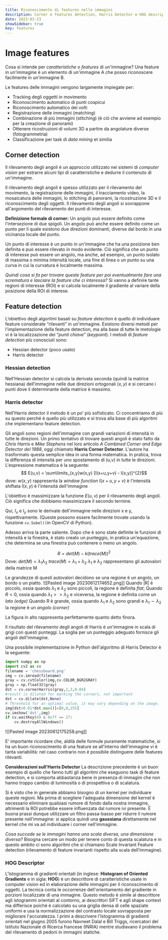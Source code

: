 ```yaml
---
title: Riconoscimento di features nelle immagini
description: Corner e features detection, Harris Detector e HOG descriptor 
date: 2023-03-23
showSidebar: true
key: features
--- 
```

# Image features
Cosa si intende per *caratteristiche* o *features* di un'immagine?
Una feature in un'immagine è un elemento di un'immagine A che posso riconoscere facilmente in un'immagine B. 

Le features delle immagini vengono largamente impiegate per: 
- Tracking degli oggetti in movimento
- Riconoscimento automatico di punti cospicui
- Riconoscimento automatico dei volti
- Registrazione delle immagini (matching)
- Combinazione di più immagini (stitching) (è ciò che avviene ad esempio per la creazione di panorami)
- Ottenere ricostruzioni di volumi 3D a partire da angolature diverse (fotogrammetria)
- Classificazione per task di *data mining* et similia

## Corner detection
Il rilevamento degli angoli è un approccio utilizzato nei sistemi di *computer vision* per estrarre alcuni tipi di caratteristiche e dedurre il contenuto di un'immagine. 

Il rilevamento degli angoli è spesso utilizzato per il rilevamento del movimento, la registrazione delle immagini, il tracciamento video, la mosaicatura delle immagini, lo stitching di panorami, la ricostruzione 3D e il riconoscimento degli oggetti. Il rilevamento degli angoli si sovrappone all'argomento del rilevamento dei punti di interesse.

**Definizione formale di corner:**
Un angolo può essere definito come l'intersezione di due spigoli. Un angolo può anche essere definito come un punto per il quale esistono due direzioni dominanti, diverse dal bordo in una vicinanza locale del punto.

Un punto di interesse è un punto in un'immagine che ha una posizione ben definita e può essere rilevato in modo evidente. Ciò significa che un punto di interesse può essere un angolo, ma anche, ad esempio, un punto isolato di massima o minima intensità locale, una fine di linea o un punto su una curva in cui la curvatura è localmente massima.

*Quindi cosa si fa per trovare queste feature per poi eventualmente fare una scrematura e lasciare la feature che ci interessa?*
Si vanno a definire tante regioni di interesse (ROI) e si calcola localmente il gradiente al variare della posizione della ROI di interese.

## Feature detection
L’obiettivo degli algoritmi basati su *feature detection* è quello di individuare feature considerate “rilevanti” in un'immagine. Esistono diversi metodi per l'implementazione della feature detection, ma alla base di tutte le metologie vi è la localizzazione dei “*punti chiave*” (*keypoint*). 
I metodi di *feature detection* più conosciuti sono: 
- Hessian detector (poco usato)
- Harris detector

### Hessian detection
Nell’Hessian detector si calcola la derivata seconda (quindi la matrice hessiana) dell’immagine nelle due direzioni ortogonali $(x,y)$ e si cercano i punti dove il determinante della matrice è massimo. 

### Harris detector
Nell’Harris detector il metodo è un po’ più sofisticato. Ci concentriamo di più su questo perché è quello più utilizzato e si trova alla base di più algoritmi che implementano feature detection.

Gli angoli sono regioni dell'immagine con grandi variazioni di intensità in tutte le direzioni. Un primo tentativo di trovare questi angoli è stato fatto da *Chris Harris* e *Mike Stephens* nel loro articolo *A Combined Corner and Edge Detector del 1988*, oggi chiamato **Harris Corner Detector**. L'autore ha trasformato questa semplice idea in una forma matematica. In pratica, trova la differenza di intensità per uno spostamento di (u,v) in tutte le direzioni. L'espressione matematica è la seguente:
$$ E(u,v) = \sum\limits_{x,y}w(x,y) [I(x+u,y+v) - I(x,y)]^{2}$$
dove: 
$w(x,y)$ rappresenta la *window function*
$I(x+u,y+v)$ è l'intensità shiftata
$I(x,y)$ è l'intensità dell'immagine

L'obiettivo è massimizzare la funzione $E(u,v)$ per il rilevamento degli angoli. Ciò significa che dobbiamo massimizzare il secondo termine. 


Qui, $I_{x}$ e $I_{y}$ sono le derivate dell'immagine nelle direzioni x e y, rispettivamente. 
(Queste possono essere facilmente trovate usando la funzione `cv.Sobel()`in OpenCV di Python).

Adesso arriva la parte saliente. 
Dopo che è sono state definite le funzioni di intensità e la finestra, è stato creato un punteggio, in pratica un'equazione, che determina se una finestra può contenere o meno un angolo.

$$R= det(M)-k(trace(M))^{2}$$
Dove: 
$det(M)=\lambda_{1} \lambda_2$
$trace(M)=\lambda_{1} + \lambda_2$
$\lambda_{1}$ e $\lambda_2$ rappresentano gli autovalori della matrice M

Le grandezze di questi autovalori decidono se una regione è un angolo, un bordo o un piatto.
![[Pasted image 20230612174652.png]]
Quando |R| è piccolo, ossia quando $\lambda_1$ e $\lambda_2$ sono piccoli, la regione è definita *flat*;
Quando $R<0$, ossia quando $\lambda_{1}>>\lambda_2$ e viceversa, la regione è definita come un *lato (edge)*
Quando R è grande, ossia quando $\lambda_1$ e $\lambda_2$ sono grandi e $\lambda_{1} \sim \lambda_{2}$ la regione è un *angolo (corner)* 

La figura in alto rappresenta perfettamente quanto detto finora. 

Il risultato del rilevamento degli angoli di Harris è un'immagine in scala di grigi con questi punteggi. La soglia per un punteggio adeguato fornisce gli angoli dell'immagine. 

Una possibile implementazione in Python dell'algoritmo di Harris Detector è la seguente: 

```python 
import numpy as np
import cv2 as cv
filename = 'chessboard.png'
img = cv.imread(filename)
gray = cv.cvtColor(img,cv.COLOR_BGR2GRAY)
gray = np.float32(gray)
dst = cv.cornerHarris(gray,2,3,0.04)
#result is dilated for marking the corners, not important
dst = cv.dilate(dst,None)
# Threshold for an optimal value, it may vary depending on the image.
img[dst>0.01*dst.max()]=[0,0,255]
cv.imshow('dst',img)
if cv.waitKey(0) & 0xff == 27:
    cv.destroyAllWindows()
```

![[Pasted image 20230612175258.png]]

E' importante ricordare che, aldilà delle formule puramente matematiche, si ha un buon riconoscimento di una feature se all'interno dell'immagine vi è tanta variabilità: nel caso contrario non è possibile distinguere delle features rilevanti. 

**Considerazioni sull'Harris Detector**
La descrizione precedente è un buon esempio di quello che fanno tutti gli algoritmi che eseguono task di feature detection, e si comporta abbastanza bene in presenza di immagini che non hanno troppo cambio di luminosità o di prospettiva o di scalatura.

Si è visto che in generale abbiamo bisogno di un kernel per individuare queste regioni. Ma prima di scegliere l'adeguata dimensione del kernel è necessario eliminare qualsiasi rumore di fondo dalla nostra immagine, altrimenti la ROI potrebbe essere influenzata dal rumore ivi presente. 
È buona prassi dunque utilizzare un filtro passa-basso per ridurre il rumore presente nell'immagine: si applica quindi una **gaussiana** direttamente nel kernel che mi va ad individuare i corner nell'immagine. 

*Cosa succede se le immagini hanno una scala diversa, una dimensione diversa?*
Bisogna cercare un modo per tenere conto di questa scalatura e in questo ambito ci sono algoritmi che si chiamano Scale Invariant Feature detection (rilevamento di feature invarianti rispetto alla scala dell’immagine).

### HOG Descriptor
L'Istogramma di gradienti orientati (in inglese: **Histogram of Oriented Gradients** e in sigla: **HOG**) è un descrittore di caratteristiche usate in computer vision ed in elaborazione delle immagini per il riconoscimento di oggetti. La tecnica conta le occorrenze dell'orientamento del gradiente in porzioni localizzate di una immagine. Questo metodo è simile al descrittore agli istogrammi orientati al contorno, ai descrittori SIFT e agli shape context ma differisce poiché è calcolato su una griglia densa di celle spaziate uniformi e usa la normalizzazione del contrasto locale sovrapposta per migliorare l'accuratezza. I primi a descrivere l'Istogramma di gradienti orientati nel giugno 2005 furono Navneet Dalal e Bill Triggs, ricercatori del Istituto Nazionale di Ricerca francese (INRIA) mentre studiavano il problema del rilevamento di pedoni in immagini statiche.